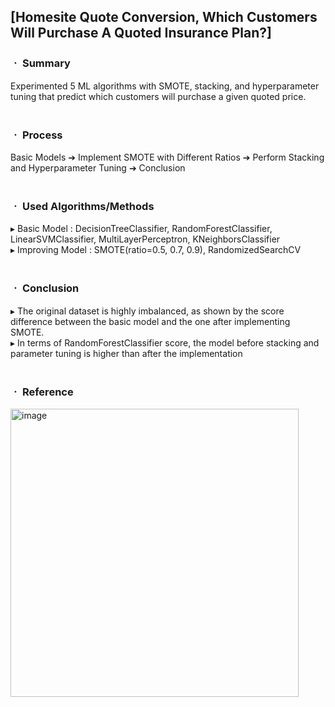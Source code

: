 ## [Homesite Quote Conversion, Which Customers Will Purchase A Quoted Insurance Plan?]

### ㆍ Summary
Experimented 5 ML algorithms with SMOTE, stacking, and hyperparameter tuning that predict which customers will purchase a given quoted price.
<br/>
<br/>
### ㆍ Process
Basic Models ➔ Implement SMOTE with Different Ratios ➔ Perform Stacking and Hyperparameter Tuning ➔ Conclusion
<br/>
<br/>
### ㆍ Used Algorithms/Methods
▸ Basic Model : DecisionTreeClassifier, RandomForestClassifier, LinearSVMClassifier, MultiLayerPerceptron, KNeighborsClassifier
<br/>
▸ Improving Model : SMOTE(ratio=0.5, 0.7, 0.9), RandomizedSearchCV
<br/>
<br/>
### ㆍ Conclusion
▸ The original dataset is highly imbalanced, as shown by the score difference between the basic model and the one after implementing SMOTE.
<br/>
▸ In terms of RandomForestClassifier score, the model before stacking and parameter tuning is higher than after the implementation
<br/>
<br/>
### ㆍ Reference
<img width="461" alt="image" src="https://github.com/jwhm7/MS-Business-Analytics-Projects/assets/82855650/0b3b35a0-50a3-4241-b90a-0bbc9e3051a2">
